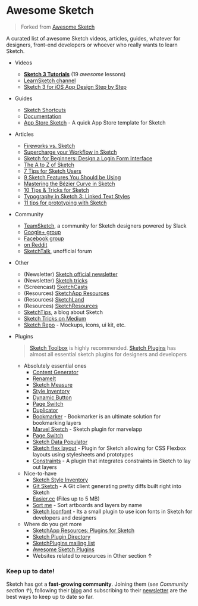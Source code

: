 # Awesome Sketch

> Forked from [Awesome Sketch](https://github.com/diessica/awesome-sketch)

A curated list of awesome Sketch videos, articles, guides, whatever for designers, front-end developers or whoever who really wants to learn Sketch.

- Videos
  - **[Sketch 3 Tutorials](https://www.youtube.com/playlist?list=PLLnpHn493BHE6UIsdKYlS5zu-ZYvx22CS)** (19 *awesome* lessons)
  - [LearnSketch channel](https://www.youtube.com/user/learnsketch/videos)
  - [Sketch 3 for iOS App Design Step by Step](https://www.youtube.com/watch?v=6SyFaRNVuUA)

- Guides
  - [Sketch Shortcuts](http://sketchshortcuts.com/)
  - [Documentation](http://www.bohemiancoding.com/sketch/support/documentation/)
  - [App Store Sketch](https://github.com/MengTo/AppStoreSketch) - A quick App Store template for Sketch

- Articles
  - [Fireworks vs. Sketch](http://unitid.nl/english/spot-the-difference-fireworks-and-sketch-3)
  - [Supercharge your Workflow in Sketch](https://medium.com/@bazdeas/supercharge-your-workflow-in-sketch-ebc9e5274845)
  - [Sketch for Beginners: Design a Login Form Interface](http://webdesign.tutsplus.com/tutorials/sketch-for-beginners-design-a-login-form-interface--cms-21534)
  - [The A to Z of Sketch](http://webdesign.tutsplus.com/articles/the-a-to-z-of-sketch--cms-22030)
  - [7 Tips for Sketch Users](https://medium.com/design-idea/7-tips-for-sketch-users-e09c27c7ce08)
  - [9 Sketch Features You Should be Using](http://webdesign.tutsplus.com/tutorials/9-sketch-features-you-should-be-using--webdesign-18016)
  - [Mastering the Bézier Curve in Sketch](https://medium.com/sketch-app/mastering-the-bezier-curve-in-sketch-4da8fdf0dbbb)
  - [10 Tips & Tricks for Sketch](http://saloon.io/10-tips-tricks-for-sketch/)
  - [Typography in Sketch 3: Linked Text Styles](https://medium.com/@ericajaclyn/typography-in-sketch-3-linked-text-styles-9946a32af688)
  - [11 tips for prototyping with Sketch](http://blog.invisionapp.com/11-tips-for-prototyping-with-sketch/)

- Community
  - [TeamSketch](http://teamsketch.io/), a community for Sketch designers powered by Slack
  - [Google+ group](https://plus.google.com/communities/105292892811319179094)
  - [Facebook group](https://www.facebook.com/groups/sketchformac/)
  - [on Reddit](http://www.reddit.com/r/sketchapp)
  - [SketchTalk](http://sketchtalk.io/), unofficial forum

- Other
  - (Newsletter) [Sketch official newsletter](https://bohemian.curated.co/)
  - (Newsletter) [Sketch tricks](http://sketchtricks.com/)
  - (Screencast) [SketchCasts](http://www.sketchcasts.net/)
  - (Resources) [SketchApp Resources](http://www.sketchappsources.com/)
  - (Resources) [SketchLand](http://sketch.land)
  - (Resources) [SketchResources](http://sketchresources.com/)
  - [SketchTips](http://www.sketchtips.info/), a blog about Sketch
  - [Sketch Tricks on Medium](https://medium.com/sketch-tricks)
  - [Sketch Repo](http://sketchrepo.com/) - Mockups, icons, ui kit, etc.

- Plugins
  > [Sketch Toolbox](http://sketchtoolbox.com/) is highly recommended.
  > [Sketch Plugins](https://designcode.io/sketch-plugins) has almost all essential sketch plugins for designers and developers

  - Absolutely essential ones
    - [Content Generator](https://github.com/timuric/Content-generator-sketch-plugin)
    - [RenameIt](https://github.com/rodi01/RenameIt)
    - [Sketch Measure](https://github.com/utom/sketch-measure)
    - [Style Inventory](https://github.com/getflourish/Sketch-Style-Inventory/)
    - [Dynamic Button](https://github.com/ddwht/sketch-dynamic-button)
    - [Page Switch](https://github.com/mauehara/sketch-page-switch)
    - [Duplicator](https://github.com/turbobabr/duplicator)
    - [Bookmarker](https://github.com/turbobabr/Bookmarker) - Bookmarker is an ultimate solution for bookmarking layers
    - [Marvel Sketch](https://github.com/marvelapp/marvel-sketch) - Sketch plugin for marvelapp
    - [Page Switch](https://github.com/mauehara/sketch-page-switch)
    - [Sketch Data Populator](https://github.com/preciousforever/sketch-data-populator)
    - [Sketch flex layout](https://github.com/hrescak/Sketch-Flex-Layout) - Plugin for Sketch allowing for CSS Flexbox layouts using stylesheets and prototypes
    - [Constraints](https://github.com/bouchenoiremarc/Sketch-Constraints) - A plugin that integrates constraints in Sketch to lay out layers
  - Nice-to-have
    - [Sketch Style Inventory](https://github.com/getflourish/Sketch-Style-Inventory/)
    - [Git Sketch](https://github.com/mathieudutour/git-sketch-plugin) - A Git client generating pretty diffs built right into Sketch
    - [Easier.cc](http://easier.cc/) (Files up to 5 MB)
    - [Sort me](https://github.com/romashamin/sort-me-sketch) - Sort artboards and layers by name
    - [Sketch Iconfont](https://github.com/keremciu/sketch-iconfont) - Its a small plugin to use icon fonts in Sketch for developers and designers
  - Where do you get more
    - [SketchApp Resources: Plugins for Sketch](http://www.sketchappsources.com/plugins-for-sketch.html)
    - [Sketch Plugin Directory](https://github.com/sketchplugins/plugin-directory)
    - [SketchPlugins mailing list](http://sketchplugins.com/)
    - [Awesome Sketch Plugins](http://awesome-sket.ch/)
    - Websites related to resources in Other section ↑

### Keep up to date!
Sketch has got a **fast-growing community**. Joining them (*see Community section ↑*), following their [blog](http://bohemiancoding.tumblr.com/) and subscribing to their [newsletter](https://bohemian.curated.co/) are the best ways to keep up to date so far.
